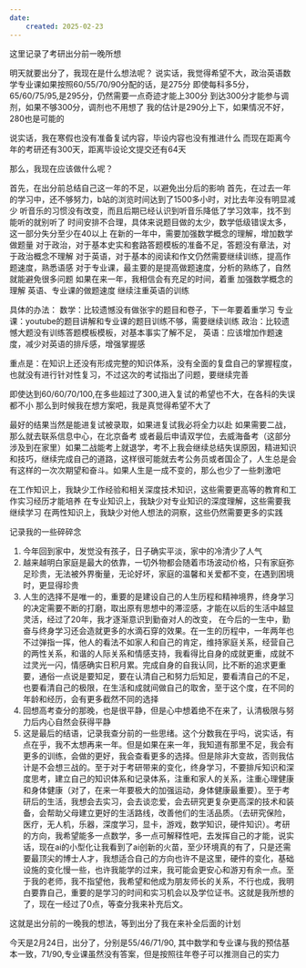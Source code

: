 ```yaml
---
date:
    created: 2025-02-23
---
```


这里记录了考研出分前一晚所想

<!-- more -->

明天就要出分了，我现在是什么想法呢？
说实话，我觉得希望不大，政治英语数学专业课如果按照60/55/70/90分配的话，是275分
即使每科多5分，65/60/75/95,是295分，仍然需要一点奇迹才能上300分
到达300分才能参与调剂，如果不够300分，调剂也不用想了
我的估计是290分上下，如果情况不好，280也是可能的

说实话，我在寒假也没有准备复试内容，毕设内容也没有推进什么
而现在距离今年的考研还有300天，距离毕设论文提交还有64天

那么，我现在应该做什么呢？

首先，在出分前总结自己这一年的不足，以避免出分后的影响
首先，在过去一年的学习中，还不够努力，b站的浏览时间达到了1500多小时，对比去年没有明显减少
听音乐的习惯没有改变，而且后期已经认识到听音乐降低了学习效率，找不到能听的就别听了
时间安排不合理，具体来说题目做的太少，数学低级错误太多，这一部分失分至少在40以上
在新的一年中，需要加强数学概念的理解，增加数学做题量
对于政治，对于基本史实和套路答题模板的准备不足，答题没有章法，对于政治概念不理解
对于英语，对于基本的阅读和作文仍然需要继续训练，提高作题速度，熟悉语感
对于专业课，最主要的是提高做题速度，分析的熟练了，自然就能避免很多问题
如果在来一年，我相信会有充足的时间，着重
加强数学概念的理解
英语、专业课的做题速度
继续注重英语的训练

具体的办法：
数学：比较遗憾没有做张宇的题目和卷子，下一年要着重学习
专业课：youtube的题目讲解和专业课的题目训练不够，需要继续训练
政治：比较遗憾大题没有训练答题模板模板，对基本事实了解不足，
英语：应该增加作题速度，减少对英语的排斥感，增强掌握感

重点是：在知识上还没有形成完整的知识体系，没有全面的复盘自己的掌握程度，也就没有进行针对性复习，不过这次的考试指出了问题，要继续完善


即使达到60/60/70/100,在多些超过了300,进入复试的希望也不大，在各科的失误都不小
那么到时候我在想方案吧，我是真觉得希望不大了

最好的结果当然是能进复试被录取，如果进复试我必将全力以赴
如果需要二战，那么就去联系信息中心，在北京备考
或者最后申请双学位，去威海备考（这部分涉及到在家里）如果二战能考上就退学，考不上我会继续总结失误原因，精进知识和技巧，继续完成自己的道路，这样很可能就去考公务员或者国企了，人生总是会有这样的一次次期望和奋斗。如果人生是一成不变的，那么也少了一些刺激吧


在工作知识上，我缺少工作经验和相关深度技术知识，这些需要更高等的教育和工作实习经历才能培养
在专业知识上，我缺少对专业知识的深度理解，这些需要我继续学习
在两性知识上，我缺少对他人想法的洞察，这些仍然需要更多的实践

记录我的一些碎碎念

1. 今年回到家中，发觉没有孩子，日子确实平淡，家中的冷清少了人气
2. 越来越明白家庭是最大的依靠，一切外物都会随着市场波动价格，只有家庭弥足珍贵，无法被外界衡量，无论好坏，家庭的温馨和关爱都不变，在遇到困境时，更显得珍贵
3. 人生的选择不是唯一的，重要的是建设自己的人生历程和精神境界，终身学习的决定需要不断的打磨，取出原有思想中的滞涩感，才能在以后的生活中越显灵活，经过了20年，我才逐渐意识到勤奋对人的改变，
在今后的一生中，勤奋与终身学习还会造就更多的水滴石穿的效果。在一生的历程中，一年两年也不过弹指一挥，他人的看法不如家人和自己的肯定，维持家庭关系，经营自己的两性关系，和谐的人际关系和情感支持，我看得比自身的成就更重，成就不过灵光一闪，情感确实日积月累。完成自身的自我认同，比不断的追求更重要，通俗一点说是要知足，要在认清自己和努力后知足，要看清自己的不足，也要看清自己的极限，在生活和成就间做自己的取舍，至于这个度，在不同的年龄和经历，会有更多截然不同的选择
4. 回想高考查分的那晚，也是很平静，但是心中想着绝不在来了，认清极限与努力后内心自然会获得平静
5. 这是最后的结语，记录我查分前的一些思绪。这个分数我在乎吗，说实话，有点在乎，我不太想再来一年。但是如果在来一年，我知道有那里不足，我会有更多的训练，会做的更好，我会查看更多的选择。但是除非大变故，否则我估计是不会想三战的。至于对于考研带来的变化，终身学习，不要排斥知识和深度思考，建立自己的知识体系和记录体系，注重和家人的关系，注重心理健康和身体健康（对了，在来一年要极大的加强运动，身体健康最重要）。至于考研后的生活，我想会去实习，会去谈恋爱，会去研究更复杂更高深的技术和装备，会帮助父母建立更好的生活路线，改善他们的生活品质。（去研究保险，医疗，无人机，乐器，深度学习，显卡，游戏，数学知识，硬件知识）。考研的方向，我希望能多一点数学，多一点可解释性吧，去发挥自己的才能，说实话，现在ai的小型化让我看到了ai创新的火苗，至少环境真的有了，只是还需要最顶尖的博士人才，我想适合自己的方向也许不是这里，硬件的变化，基础设施的变化慢一些，也许我能学的过来，我可能会更安心和游刃有余一点。至于我的老师，我不指望他，我希望和他成为朋友师长的关系，不行也成，我明白要靠自己，重要的是学习的时间和实习机会以及学位证书。这就是我所想的了，现在一经过了0点，等查分我来补充后文。

这就是出分前的一晚我的想法，等到出分了我在来补全后面的计划

今天是2月24日，出分了，分别是55/46/71/90, 其中数学和专业课与我的预估基本一致，71/90,专业课虽然没有答案，但是按照往年卷子可以推测自己的实力
